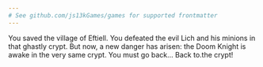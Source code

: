 ```yaml
---
# See github.com/js13kGames/games for supported frontmatter
---
```

You saved the village of Eftiell. You defeated the evil Lich and his minions in that ghastly crypt. But now, a new danger has arisen: the Doom Knight is awake in the very same crypt. You must go back... Back to.the crypt!